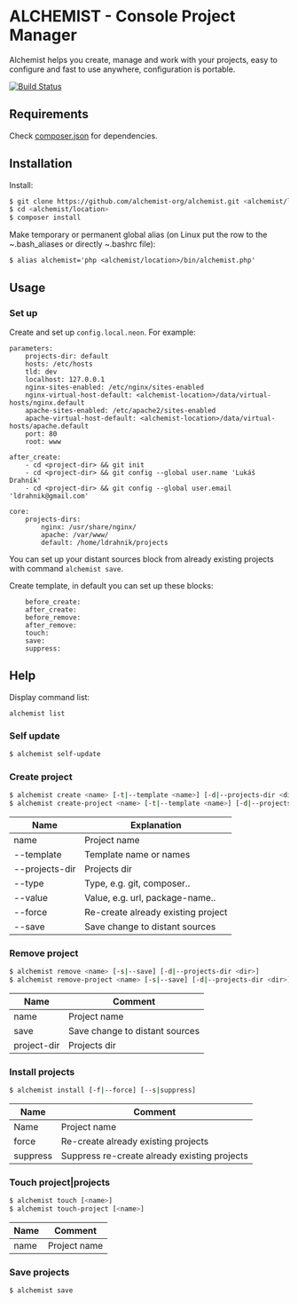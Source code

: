 ALCHEMIST - Console Project Manager
===========

Alchemist helps you create, manage and work with your projects, easy to configure and fast to use anywhere, configuration is portable.

[![Build Status](https://travis-ci.org/alchemist-org/alchemist.svg?branch=master)](https://travis-ci.org/alchemist-org/alchemist)

## Requirements

Check [composer.json](https://github.com/alchemist-org/alchemist/blob/master/composer.json) for dependencies.

## Installation

Install:

```sh
$ git clone https://github.com/alchemist-org/alchemist.git <alchemist/location>
$ cd <alchemist/location>
$ composer install
```

Make temporary or permanent global alias (on Linux put the row to the ~.bash_aliases or directly ~.bashrc file):
```
$ alias alchemist='php <alchemist/location>/bin/alchemist.php'
```

## Usage

### Set up

Create and set up `config.local.neon`. For example:

```
parameters:
	projects-dir: default
	hosts: /etc/hosts
	tld: dev
	localhost: 127.0.0.1
	nginx-sites-enabled: /etc/nginx/sites-enabled
	nginx-virtual-host-default: <alchemist-location>/data/virtual-hosts/nginx.default
	apache-sites-enabled: /etc/apache2/sites-enabled
	apache-virtual-host-default: <alchemist-location>/data/virtual-hosts/apache.default
	port: 80
	root: www

after_create:
	- cd <project-dir> && git init
	- cd <project-dir> && git config --global user.name 'Lukáš Drahník'
	- cd <project-dir> && git config --global user.email 'ldrahnik@gmail.com'

core:
	projects-dirs:
		nginx: /usr/share/nginx/
		apache: /var/www/
		default: /home/ldrahnik/projects
```

You can set up your distant sources block from already existing projects with command `alchemist save`.

Create template, in default you can set up these blocks:
```
    before_create:
    after_create:
    before_remove:
    after_remove:
    touch:
    save:
    suppress:
```

## Help

Display command list:

```
alchemist list
```

### Self update

```sh
$ alchemist self-update
```

### Create project

```sh
$ alchemist create <name> [-t|--template <name>] [-d|--projects-dir <dir>] [--type <type>] [--value <value>] [-f|--force] [-s|--save]
$ alchemist create-project <name> [-t|--template <name>] [-d|--projects-dir <dir>] [--type <type>] [--value <value>] [-f|--force] [-s|--save]
```

Name | Explanation
------------ | -------------
name | Project name
--template <name> | Template name or names
--projects-dir <dir> | Projects dir
--type <type> | Type, e.g. git, composer..
--value <value> | Value, e.g. url, package-name..
--force | Re-create already existing project
--save | Save change to distant sources

### Remove project

```sh
$ alchemist remove <name> [-s|--save] [-d|--projects-dir <dir>]
$ alchemist remove-project <name> [-s|--save] [-d|--projects-dir <dir>]
```

Name | Comment
------------ | -------------
name | Project name
save | Save change to distant sources
project-dir | Projects dir


### Install projects

```sh
$ alchemist install [-f|--force] [--s|suppress]
```

Name | Comment
------------ | -------------
Name | Project name
force | Re-create already existing projects
suppress | Suppress re-create already existing projects

### Touch project|projects

```sh
$ alchemist touch [<name>]
$ alchemist touch-project [<name>]
```

Name | Comment
------------ | -------------
name | Project name

### Save projects

```sh
$ alchemist save
```